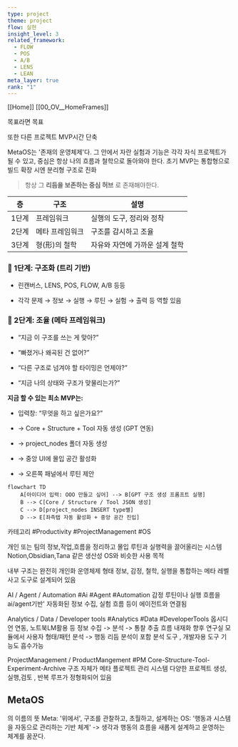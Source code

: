 ```yaml
---
type: project
theme: project
flow: 실현
insight_level: 3
related_framework:
  - FLOW
  - POS
  - A/B
  - LENS
  - LEAN
meta_layer: true
rank: "1"
---
```

[[Home]]
[[00_OV__HomeFrames]]


목표라면 목표

또한 다른 프로젝트 MVP시간 단축

MetaOS는 '존재의 운영체제'다.
그 안에서 자란 실험과 기능은 각각 자식 프로젝트가 될 수 있고, 중심은 항상 나의 흐름과 철학으로 돌아와야 한다.
초기 MVP는 통합형으로 빌드
확장 시엔 분리형 구조로 진화
> 항상 그 **리듬을 보존하는 중심 허브** 로 존재해야한다.

| 층   | 구조       | 설명                |
| --- | -------- | ----------------- |
| 1단계 | 프레임워크    | 실행의 도구, 정리와 정착    |
| 2단계 | 메타 프레임워크 | 구조를 감시하고 조율       |
| 3단계 | 형(形)의 철학 | 자유와 자연에 가까운 설계 철학 |

### 🔧 1단계: 구조화 (트리 기반)

- 린캔버스, LENS, POS, FLOW, A/B 등등
    
- 각각 문제 → 정보 → 실행 → 루틴 → 실험 → 출력 등 역할 있음
    

### 🔄 2단계: 조율 (메타 프레임워크)

- “지금 이 구조를 쓰는 게 맞아?”
    
- “빠졌거나 왜곡된 건 없어?”
    
- “다른 구조로 넘겨야 할 타이밍은 언제야?”
    
- “지금 나의 상태와 구조가 맞물리는가?”

**지금 할 수 있는 최소 MVP는:**

-  입력창: “무엇을 하고 싶은가요?”
    
-  → Core + Structure + Tool 자동 생성 (GPT 연동)
    
-  → project_nodes 폴더 자동 생성
    
-  → 중앙 UI에 몰입 공간 활성화
    
-  → 오른쪽 패널에서 루틴 제안
```mermaid
flowchart TD
    A[아이디어 입력: OOO 만들고 싶어] --> B[GPT 구조 생성 프롬프트 실행]
    B --> C[Core / Structure / Tool JSON 생성]
    C --> D[project_nodes INSERT type별]
    D --> E[좌측탭 자동 활성화 + 중앙 공간 진입]
```

카테고리
#Productivity #ProjectManagement #OS

개인 또는 팀의 정보,작업,흐름을 정리하고 몰입 루틴과 실행력을 끌어올리는 시스템 Notion,Obsidian,Tana 같은 생산성 OS와 비슷한 사용 목적

내부 구조는 완전히 개인화 운영체제 형태
정보, 감정, 철학, 실행을 통합하는 메타 레벨 사고 도구로 설계되어 있음

AI / Agent / Automation
#Ai #Agent #Automation
감정 루틴이나 실행 흐름을 ai/agent기반'
자동화된 정보 수집, 실험 흐름 등이 에이전트와 연결됨

Analytics / Data / Developer tools
#Analytics #Data #DeveloperTools
옵시디언 연동, 노트북LM활용 등 정보 수집 -> 분석 -> 통찰 추출 흐름 내재화
향후 연구실 모듈에서 사용자 형태/패턴 분석 -> 행동 리듬 분석이 포함
분석 도구 , 개발자용 도구 기능도 흡수가능

ProjectManagement / ProductMangement
#PM
Core-Structure-Tool-Experiment-Archive 구조 자체가 메타 플로젝트 관리 시스템 다양한 프로젝트 생성, 실행,검토 , 반복 루프가 정형화되어 있음

## MetaOS
의 이름의 뜻
Meta: '위에서', 구조를 관찰하고, 초월하고, 설계하는
OS: '행동과 시스템을 자동으로 관리하는 기반 체계'
-> 생각과 행동의 흐름을 새롭게 설계하고 운영하는 체계를 꿈꾼다.

